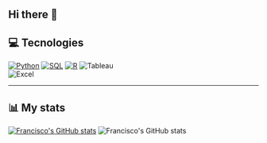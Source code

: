 ## Hi there 👋


## 💻 Tecnologies
[![Python](https://img.shields.io/badge/Python-green?style=flat&logo=python&labelColor=black&color=yellow)]()
[![SQL](https://img.shields.io/badge/SQL-orange?style=flat&logo=mysql&labelColor=black&color=orange)]()
[![R](https://img.shields.io/badge/R-blue?style=flat&logo=r&labelColor=black&color=blue)]()
![Tableau](https://img.shields.io/badge/Tableau-red?style=flat&logo=Tableau&labelColor=black&color=red)</br>
![Excel](https://img.shields.io/badge/Excel-green?style=flat&logo=microsoft&labelColor=black&color=green)</br>


---

## 📊 My stats
[![Francisco's GitHub stats](https://github-readme-stats.vercel.app/api?username=frankenslg)](https://github.com/frankenslg/github-readme-stats)
![Francisco's GitHub stats](https://github-readme-stats.vercel.app/api?username=frankenslga&show_icons=true)

